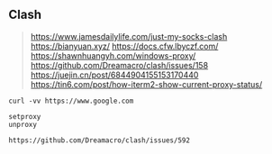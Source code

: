 ## Clash

> https://www.jamesdailylife.com/just-my-socks-clash
> https://bianyuan.xyz/
> https://docs.cfw.lbyczf.com/
> https://shawnhuangyh.com/windows-proxy/
> https://github.com/Dreamacro/clash/issues/158
> https://juejin.cn/post/6844904155153170440
> https://tin6.com/post/how-iterm2-show-current-proxy-status/

```
curl -vv https://www.google.com

setproxy
unproxy

https://github.com/Dreamacro/clash/issues/592
```

